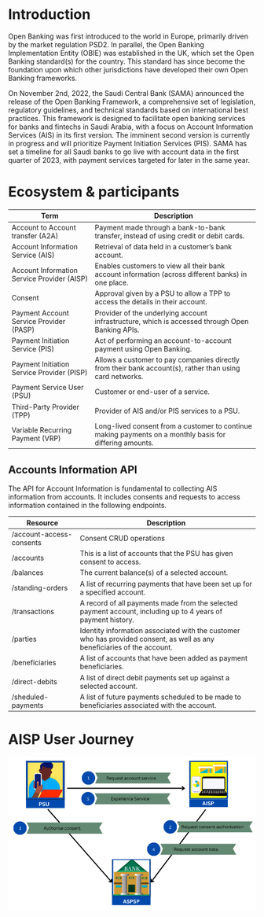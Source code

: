 
# Introduction 
 
Open Banking was first introduced to the world in Europe, primarily driven by the market regulation PSD2. In parallel, the Open Banking Implementation Entity (OBIE) was established in the UK, which set the Open Banking standard(s) for the country. This standard has since become the foundation upon which other jurisdictions have developed their own Open Banking frameworks.

On November 2nd, 2022, the Saudi Central Bank (SAMA) announced the release of the Open Banking Framework, a comprehensive set of legislation, regulatory guidelines, and technical standards based on international best practices. This framework is designed to facilitate open banking services for banks and fintechs in Saudi Arabia, with a focus on Account Information Services (AIS) in its first version. The imminent second version is currently in progress and will prioritize Payment Initiation Services (PIS). SAMA has set a timeline for all Saudi banks to go live with account data in the first quarter of 2023, with payment services targeted for later in the same year.


# Ecosystem & participants

| Term | Description |
|-----------------------------------|--|
| Account to Account transfer (A2A) | Payment made through a bank-to-bank transfer, instead of using credit or debit cards. |
| Account Information Service (AIS) | Retrieval of data held in a customer’s bank account. |
| Account Information Service Provider (AISP) | Enables customers to view all their bank account information (across different banks) in one place. |
| Consent | Approval given by a PSU to allow a TPP to access the details in their account. |
| Payment Account Service Provider (PASP) | Provider of the underlying account infrastructure, which is accessed through Open Banking APIs. |
| Payment Initiation Service (PIS) | Act of performing an account-to-account payment using Open Banking. |
| Payment Initiation Service Provider (PISP) | Allows a customer to pay companies directly from their bank account(s), rather than using card networks. |
| Payment Service User (PSU) | Customer or end-user of a service. |
| Third-Party Provider (TPP) | Provider of AIS and/or PIS services to a PSU. |
| Variable Recurring Payment (VRP) | Long-lived consent from a customer to continue making payments on a monthly basis for differing amounts. |


## Accounts Information API

The API for Account Information is fundamental to collecting AIS information from accounts. It includes consents and requests to access information contained in the following endpoints.

| Resource            | Description        | 
|---------------------|--------------------|
| /account-access-consents | Consent CRUD operations |
| /accounts           | This is a list of accounts that the PSU has given consent to access. |
| /balances           | The current balance(s) of a selected account. | 
| /standing-orders    | A list of recurring payments that have been set up for a specified account. | 
| /transactions       | A record of all payments made from the selected payment account, including up to 4 years of payment history. |
| /parties            |  Identity information associated with the customer who has provided consent, as well as any beneficiaries of the account. | 
| /beneficiaries      | A list of accounts that have been added as payment beneficiaries.|
| /direct-debits      | A list of direct debit payments set up against a selected account. |
| /sheduled-payments  | A list of future payments scheduled to be made to beneficiaries associated with the account. |

# AISP User Journey 
![user journey](https://raw.githubusercontent.com/obita-tech/catalog/master/samaa100/resources/userJourney.png)

